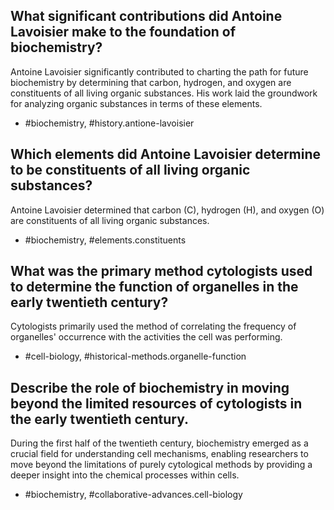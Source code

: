 ## What significant contributions did Antoine Lavoisier make to the foundation of biochemistry?

Antoine Lavoisier significantly contributed to charting the path for future biochemistry by determining that carbon, hydrogen, and oxygen are constituents of all living organic substances. His work laid the groundwork for analyzing organic substances in terms of these elements.

- #biochemistry, #history.antione-lavoisier

## Which elements did Antoine Lavoisier determine to be constituents of all living organic substances?

Antoine Lavoisier determined that carbon (C), hydrogen (H), and oxygen (O) are constituents of all living organic substances.

- #biochemistry, #elements.constituents

## What was the primary method cytologists used to determine the function of organelles in the early twentieth century?

Cytologists primarily used the method of correlating the frequency of organelles' occurrence with the activities the cell was performing.

- #cell-biology, #historical-methods.organelle-function

## Describe the role of biochemistry in moving beyond the limited resources of cytologists in the early twentieth century.

During the first half of the twentieth century, biochemistry emerged as a crucial field for understanding cell mechanisms, enabling researchers to move beyond the limitations of purely cytological methods by providing a deeper insight into the chemical processes within cells.

- #biochemistry, #collaborative-advances.cell-biology